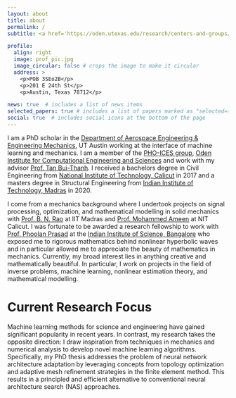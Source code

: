 ```yaml
---
layout: about
title: about
permalink: /
subtitle: <a href='https://oden.utexas.edu/research/centers-and-groups/probabilistic-high-order-inference-computation-estimation-and-simulation/'>University of Texas at Austin</a>. 

profile:
  align: right
  image: prof_pic.jpg
  image_circular: false # crops the image to make it circular
  address: >
    <p>POB 3SEo2B</p>
    <p>201 E 24th St</p>
    <p>Austin, Texas 78712</p>

news: true  # includes a list of news items
selected_papers: true # includes a list of papers marked as "selected={true}"
social: true  # includes social icons at the bottom of the page
---
```


I am a PhD scholar in the [Department of Aerospace Engineering & Engineering Mechanics](https://www.ae.utexas.edu), UT Austin working at the interface of machine learning and mechanics.  I am a member of the [PHO-ICES group](https://phoices.netlify.app/), [Oden Institute for Computational Engineering and Sciences](https://www.oden.utexas.edu/) and work with my advisor [Prof. Tan Bui-Thanh](https://www.ae.utexas.edu/people/faculty/faculty-directory/bui-thanh). I received a bachelors degree in Civil Engineering from [National Institute of Technology, Calicut](https://nitc.ac.in) in 2017 and a masters degree in Structural Engineering from [Indian Institute of Technology, Madras](https://www.iitm.ac.in) in 2020.

I come from a mechanics background where I undertook projects on signal processing, optimization, and mathematical modelling in solid mechanics with [Prof. B. N. Rao](https://scholar.google.com/citations?user=gklEogwAAAAJ&hl=en&oi=ao) at IIT Madras and [Prof. Mohammed Ameen](http://www.nitc.ac.in/index.php/?url=users/view/77/7/3) at NIT Calicut. I was fortunate to be awarded a research fellowship to work with [Prof. Phoolan Prasad](https://en.wikipedia.org/wiki/Phoolan_Prasad) at the [Indian Institute of Science, Bangalore](https://math.iisc.ac.in) who exposed me to rigorous mathematics behind nonlinear hyperbolic waves and in particular allowed me to appreciate the beauty of mathematics in mechanics. Currently, my broad interest lies in anything creative and mathematically beautiful. In particular, I work on projects in the field of inverse problems, machine learning, nonlinear estimation theory, and mathematical modelling. 

# Current Research Focus

Machine learning methods for science and engineering have gained significant popularity in recent years. In contrast, my research takes the opposite direction: I draw inspiration from techniques in mechanics and numerical analysis to develop novel machine learning algorithms. Specifically, my PhD thesis addresses the problem of neural network architecture adaptation by leveraging concepts from topology optimization and adaptive mesh refinement strategies in the finite element method. This results in a principled and efficient alternative to conventional neural architecture search (NAS) approaches.
       





